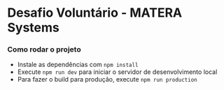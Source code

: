 # Desafio Voluntário - MATERA Systems


### Como rodar o projeto
- Instale as dependências com `npm install`
- Execute `npm run dev` para iniciar o servidor de desenvolvimento local
- Para fazer o build para produção, execute `npm run production`
